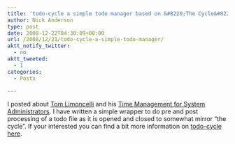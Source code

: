 ```yaml
---
title: 'todo-cycle a simple todo manager based on &#8220;The Cycle&#8221;'
author: Nick Anderson
type: post
date: 2008-12-22T04:30:09+00:00
url: /2008/12/21/todo-cycle-a-simple-todo-manager/
aktt_notify_twitter:
  - no
aktt_tweeted:
  - 1
categories:
  - Posts

---
```

I posted about [Tom Limoncelli][1] and his [Time Management for System Administrators][2]. I have written a simple wrapper to do pre and post processing of a todo file as it is opened and closed to somewhat mirror &#8220;the cycle&#8221;. If your interested you can find a bit more information on [todo-cycle here][3].

 [1]: http://www.everythingsysadmin.com
 [2]: http://www.amazon.com/Management-System-Administrators-Thomas-Limoncelli/dp/0596007833
 [3]: http://www.cmdln.org/projects/todo-cycle